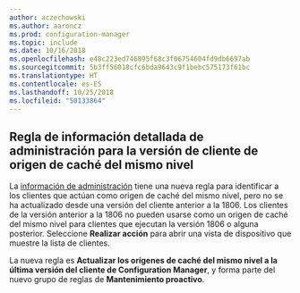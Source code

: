 ```yaml
---
author: aczechowski
ms.author: aaroncz
ms.prod: configuration-manager
ms.topic: include
ms.date: 10/16/2018
ms.openlocfilehash: e48c223ed746895f68c3f06754604fd9db6697ab
ms.sourcegitcommit: 5b3ff56018cfc6bda9643c9f1bebc575173f61bc
ms.translationtype: HT
ms.contentlocale: es-ES
ms.lasthandoff: 10/25/2018
ms.locfileid: "50133864"
---
```

## <a name="bkmk_insights"></a> Regla de información detallada de administración para la versión de cliente de origen de caché del mismo nivel
<!-- 1358008 -->

  La [información de administración]( /sccm/core/servers/manage/management-insights) tiene una nueva regla para identificar a los clientes que actúan como origen de caché del mismo nivel, pero no se ha actualizado desde una versión del cliente anterior a la 1806.  Los clientes de la versión anterior a la 1806 no pueden usarse como un origen de caché del mismo nivel para clientes que ejecutan la versión 1806 o alguna posterior. Seleccione **Realizar acción** para abrir una vista de dispositivo que muestre la lista de clientes. 

La nueva regla es **Actualizar los orígenes de caché del mismo nivel a la última versión del cliente de Configuration Manager**, y forma parte del nuevo grupo de reglas de **Mantenimiento proactivo**.




